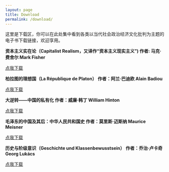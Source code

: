 ```yaml
---
layout: page
title: Download
permalink: /download/
---
```


这里是下载区，你可以在此处集中看到各类以当代社会政治经济文化批判为主题的电子书下载链接，欢迎享用。

**资本主义实在论（Capitalist Realism，又译作“资本主义现实主义”) 作者: 马克·费舍尔 Mark Fisher**

[点我下载](https://lpgrassland.github.io/download/cr.pdf)

**柏拉图的理想国（La République de Platon） 作者：阿兰·巴迪欧 Alain Badiou**

[点我下载](https://lpgrassland.github.io/download/bltdlxg.pdf)

**大逆转——中国的私有化 作者：威廉·韩丁 William Hinton**

[点我下载](https://lpgrassland.github.io/download/dnz.pdf)

**毛泽东的中国及其后：中华人民共和国史 作者：莫里斯·迈斯纳 Maurice Meisner**

[点我下载](https://lpgrassland.github.io/download/mao_china_and_after.chm)

**历史与阶级意识（Geschichte und Klassenbewusstsein） 作者：乔治·卢卡奇 Georg Lukács**

[点我下载](https://lpgrassland.github.io/download/geschichte.chm)

